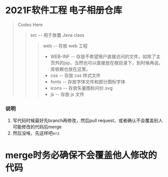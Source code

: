 # 2021F软件工程 电子相册仓库
> Codes Here
>> src -- 用于放置 Java class
>>> web -- 存放 web 工程
>>> * WEB-INF -- 存放不希望用户直接访问的文件，如除了主页外的jsp，当然也可以直接放在根目录下，到时候再说。库依赖也放在这里。
>>> * css -- 存放 css 样式文件
>>> * fonts -- 存放字体文件和部分图标字体
>>> * icons -- 存放矢量图标问价.svg
>>> * js -- 存放 js 文件

### 说明
1. 写代码时候最好先branch再修改，然后pull request，或者确认不会覆盖别人可能修改的代码后merge
2. 然后没啥，先这样吧`orz`

# merge时务必确保不会覆盖他人修改的代码
